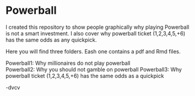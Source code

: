 # Powerball
I created this repository to show people graphically why playing Powerball is not a smart investment. I also cover why powerball ticket (1,2,3,4,5,+6) has the same odds as any quickpick.

Here you will find three folders. Eash one contains a pdf and Rmd files.

Powerball1: Why millionaires do not play powerball  
Powerball2: Why you should not gamble on powerball
Powerball3: Why powerball ticket (1,2,3,4,5,+6) has the same odds as a quickpick  


-dvcv


